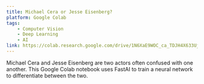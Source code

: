```yaml
---
title: Michael Cera or Jesse Eisenberg?
platform: Google Colab
tags:
    - Computer Vision
    - Deep Learning
    - AI
link: https://colab.research.google.com/drive/1N6XaE9WOC_ca_TDJH4X633Ujn0azMwkB?usp=sharing
---
```


Michael Cera and Jesse Eisenberg are two actors often confused with one another.
This Google Colab notebook uses FastAI to train a neural network to differentiate
between the two.
